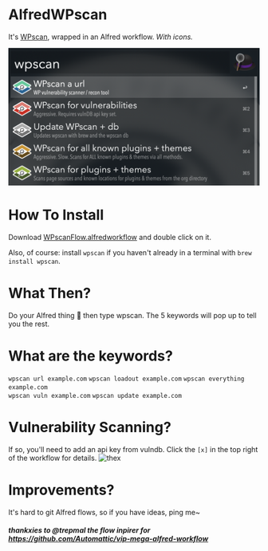 # AlfredWPscan
It's [WPscan](https://wpscan.org/), wrapped in an Alfred workflow. *With icons.*

![alfredwpscanflow](https://github.com/itsTallulah/AlfredWPscan/blob/master/alfredwpscanflow.png)

# How To Install
Download [WPscanFlow.alfredworkflow](https://github.com/itsTallulah/AlfredWPscan/raw/master/WPscanFlow.alfredworkflow) and double click on it.

Also, of course: install `wpscan` if you haven't already in a terminal with `brew install wpscan`.

# What Then?
Do your Alfred thing 🎩 then type wpscan. The 5 keywords will pop up to tell you the rest.

# What are the keywords?
`wpscan url example.com` 
`wpscan loadout example.com` 
`wpscan everything example.com`  
`wpscan vuln example.com` 
`wpscan update example.com` 

# Vulnerability Scanning?
If so, you'll need to add an api key from vulndb. Click the `[x]` in the top right of the workflow for details.
![thex](https://github.com/Automattic/vip-mega-alfred-workflow/raw/master/readme-images/settings.png)

# Improvements?
It's hard to git Alfred flows, so if you have ideas, ping me~

##### thankxies to @trepmal the flow inpirer for https://github.com/Automattic/vip-mega-alfred-workflow
